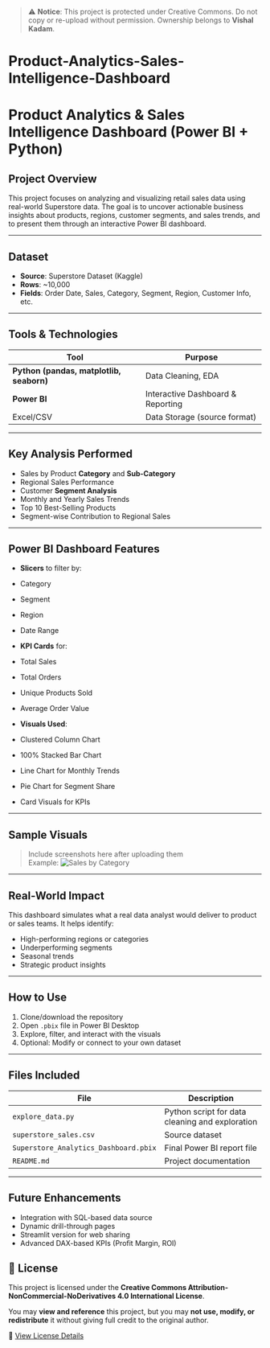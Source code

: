 > ⚠️ **Notice**: This project is protected under Creative Commons. Do not copy or re-upload without permission. Ownership belongs to **Vishal Kadam**.

# Product-Analytics-Sales-Intelligence-Dashboard
# Product Analytics & Sales Intelligence Dashboard (Power BI + Python)

## Project Overview

This project focuses on analyzing and visualizing retail sales data using real-world Superstore data. The goal is to uncover actionable business insights about products, regions, customer segments, and sales trends, and to present them through an interactive Power BI dashboard.

---

##  Dataset

- **Source**: Superstore Dataset (Kaggle)
- **Rows**: ~10,000
- **Fields**: Order Date, Sales, Category, Segment, Region, Customer Info, etc.

---

##  Tools & Technologies

| Tool           | Purpose                          |
|----------------|----------------------------------|
| **Python (pandas, matplotlib, seaborn)** | Data Cleaning, EDA |
| **Power BI**   | Interactive Dashboard & Reporting |
| Excel/CSV      | Data Storage (source format)     |

---

##  Key Analysis Performed

- Sales by Product **Category** and **Sub-Category**
- Regional Sales Performance
- Customer **Segment Analysis**
- Monthly and Yearly Sales Trends
- Top 10 Best-Selling Products
- Segment-wise Contribution to Regional Sales

---

##  Power BI Dashboard Features

-  **Slicers** to filter by:
  - Category
  - Segment
  - Region
  - Date Range

-  **KPI Cards** for:
  - Total Sales
  - Total Orders
  - Unique Products Sold
  - Average Order Value

-  **Visuals Used**:
  - Clustered Column Chart
  - 100% Stacked Bar Chart
  - Line Chart for Monthly Trends
  - Pie Chart for Segment Share
  - Card Visuals for KPIs

---

##  Sample Visuals

> Include screenshots here after uploading them  
> Example:
> ![Sales by Category](images/sales_by_category.png)

---

## Real-World Impact

This dashboard simulates what a real data analyst would deliver to product or sales teams. It helps identify:
- High-performing regions or categories
- Underperforming segments
- Seasonal trends
- Strategic product insights

---

## How to Use

1. Clone/download the repository
2. Open `.pbix` file in Power BI Desktop
3. Explore, filter, and interact with the visuals
4. Optional: Modify or connect to your own dataset

---

## Files Included

| File | Description |
|------|-------------|
| `explore_data.py` | Python script for data cleaning and exploration |
| `superstore_sales.csv` | Source dataset |
| `Superstore_Analytics_Dashboard.pbix` | Final Power BI report file |
| `README.md` | Project documentation |

---

##  Future Enhancements

- Integration with SQL-based data source
- Dynamic drill-through pages
- Streamlit version for web sharing
- Advanced DAX-based KPIs (Profit Margin, ROI)

## 🧾 License

This project is licensed under the **Creative Commons Attribution-NonCommercial-NoDerivatives 4.0 International License**.

You may **view and reference** this project, but you may **not use, modify, or redistribute** it without giving full credit to the original author.

🔗 [View License Details](https://creativecommons.org/licenses/by-nc-nd/4.0/)

